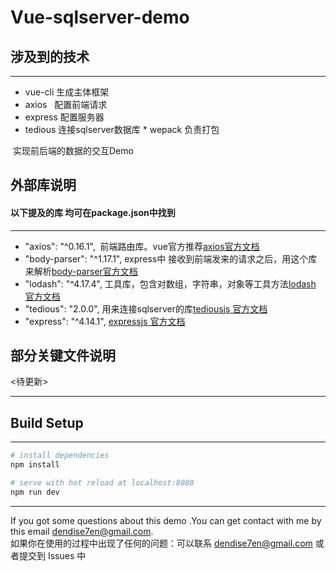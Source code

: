 Vue-sqlserver-demo
=================================== 



## 涉及到的技术

---

> 
 * vue-cli 生成主体框架
 * axios   配置前端请求  
 * express 配置服务器  
 * tedious 连接sqlserver数据库 
 * wepack  负责打包
  
  实现前后端的数据的交互Demo



## 外部库说明

#### 以下提及的库 均可在package.json中找到

---

* "axios": "^0.16.1",  前端路由库。vue官方推荐[axios官方文档](https://github.com/mzabriskie/axios/blob/master/README.md)<br />
* "body-parser": "^1.17.1",  express中 接收到前端发来的请求之后，用这个库来解析[body-parser官方文档](https://github.com/expressjs/body-parser)<br />
* "lodash": "^4.17.4",  工具库，包含对数组，字符串，对象等工具方法[lodash 官方文档](https://lodash.com/docs/4.17.4)<br />
* "tedious": "2.0.0",   用来连接sqlserver的库[tediousjs 官方文档](http://tediousjs.github.io/tedious/api-connection.html)<br />
* "express": "^4.14.1",  [expressjs 官方文档](http://expressjs.com/)<br />


## 部分关键文件说明

<待更新>

---


## Build Setup

---

``` bash
# install dependencies
npm install

# serve with hot reload at localhost:8080
npm run dev

```

---

If you got some questions about this demo .You can get contact with me by this email dendise7en@gmail.com.<br />
如果你在使用的过程中出现了任何的问题：可以联系 dendise7en@gmail.com 或者提交到 Issues 中
